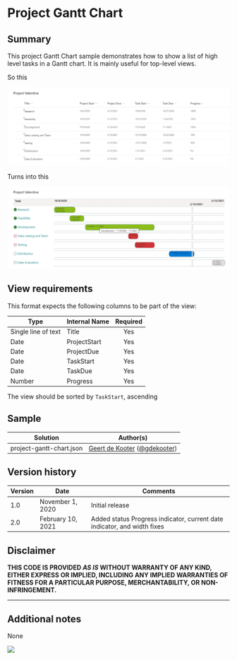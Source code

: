 # Project Gantt Chart

## Summary
This project Gantt Chart sample demonstrates how to show a list of high level tasks in a Gantt chart. It is mainly useful for top-level views.

So this

![list view](./assets/unformattedlistview.png)  

Turns into this

![screenshot of the sample](./assets/screenshot.png)  

## View requirements
This format expects the following columns to be part of the view:

|Type|Internal Name|Required|
|---|---|:---:|
|Single line of text|Title|Yes|
|Date|ProjectStart|Yes|
|Date|ProjectDue|Yes|
|Date|TaskStart|Yes|
|Date|TaskDue|Yes|
|Number|Progress|Yes|

The view should be sorted by `TaskStart`, ascending

## Sample

Solution|Author(s)
--------|---------
project-gantt-chart.json | [Geert de Kooter](https://github.com/gdk-max) ([@gdekooter](https://twitter.com/gdekooter))

## Version history

Version|Date|Comments
-------|----|--------
1.0|November 1, 2020|Initial release
2.0|February 10, 2021| Added status Progress indicator, current date indicator, and width fixes

## Disclaimer
**THIS CODE IS PROVIDED *AS IS* WITHOUT WARRANTY OF ANY KIND, EITHER EXPRESS OR IMPLIED, INCLUDING ANY IMPLIED WARRANTIES OF FITNESS FOR A PARTICULAR PURPOSE, MERCHANTABILITY, OR NON-INFRINGEMENT.**

---

## Additional notes

None

<img src="https://pnptelemetry.azurewebsites.net/list-formatting/view-samples/project-gantt-chart" />

